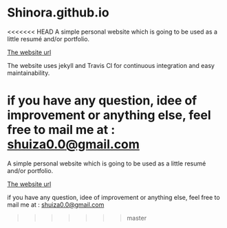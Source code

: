 # Shinora.github.io

<<<<<<< HEAD
A simple personal website which is going to be used as a little resumé and/or portfolio.

[The website url](https://shinora.github.io)

The website uses jekyll and Travis CI for continuous integration and easy maintainability.

if you have any question, idee of improvement or anything else, feel free to mail me at : shuiza0.0@gmail.com
=======
A simple personal website which is going to be used as a little resumé and/or portfolio. 

[The website url](https://shinora.github.io)

if you have any question, idee of improvement or anything else, feel free to mail me at : shuiza0.0@gmail.com
>>>>>>> master
